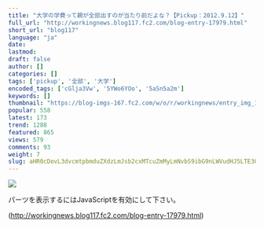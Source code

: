 ```yaml
---
title: "大学の学費って親が全部出すのが当たり前だよな？【Pickup：2012.9.12】"
full_url: "http://workingnews.blog117.fc2.com/blog-entry-17979.html"
short_url: "blog117"
language: "ja"
date: 
lastmod: 
draft: false
author: []
categories: []
tags: ['pickup', '全部', '大学']
encoded_tags: ['cGlja3Vw', '5YWo6YOo', '5aSn5a2m']
keywords: []
thumbnail: "https://blog-imgs-167.fc2.com/w/o/r/workingnews/entry_img_17979.jpg"
popular: 558
latest: 173
trend: 1288
featured: 865
views: 579
comments: 93
weight: 7
slug: aHR0cDovL3dvcmtpbmduZXdzLmJsb2cxMTcuZmMyLmNvbS9ibG9nLWVudHJ5LTE3OTc5Lmh0bWw=
---
```


![](https://blog-imgs-167.fc2.com/w/o/r/workingnews/entry_img_17979.jpg)

<div><p> </p> <p class='plugin-freearea'> パーツを表示するにはJavaScriptを有効にして下さい。 </p><p id='i2i-15a675c9be31438acfd-wrap'> </p> <p> </p> </div>

(http://workingnews.blog117.fc2.com/blog-entry-17979.html)
